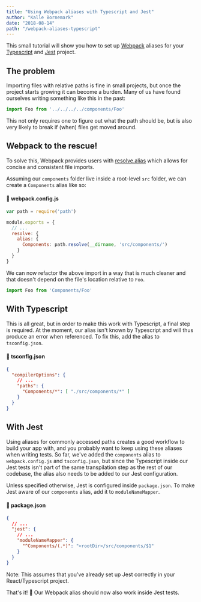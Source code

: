 ```yaml
---
title: "Using Webpack aliases with Typescript and Jest"
author: "Kalle Bornemark"
date: "2018-08-14"
path: "/webpack-aliases-typescript"
---
```


This small tutorial will show you how to set up [Webpack](https://webpack.js.org/) aliases for your [Typescript](https://www.typescriptlang.org/) and [Jest](https://jestjs.io/) project.

## The problem

Importing files with relative paths is fine in small projects, but once the project starts growing it can become a burden. Many of us have found ourselves writing something like this in the past:

```js
import Foo from '../../../../components/Foo'
```

This not only requires one to figure out what the path should be, but is also very likely to break if (when) files get moved around.

## Webpack to the rescue!

To solve this, Webpack provides users with [resolve.alias](https://webpack.js.org/configuration/resolve/#resolve-alias) which allows for concise and consistent file imports.

Assuming our `components` folder live inside a root-level `src` folder, we can create a `Components` alias like so:

#### 📄 webpack.config.js
```js
var path = require('path')

module.exports = {
  // ...
  resolve: {
    alias: {
      Components: path.resolve(__dirname, 'src/components/')
    }
  }
}
```

We can now refactor the above import in a way that is much cleaner and that doesn't depend on the file's location relative to `Foo`.

```js
import Foo from 'Components/Foo'
```

## With Typescript

This is all great, but in order to make this work with Typescript, a final step is required. At the moment, our alias isn't known by Typescript and will thus produce an error when referenced. To fix this, add the alias to `tsconfig.json`.

#### 📄 tsconfig.json

```json
{
  "compilerOptions": {
    // ...
    "paths": {
      "Components/*": [ "./src/components/*" ]
    }
  }
}
```

## With Jest

Using aliases for commonly accessed paths creates a good workflow to build your app with, and you probably want to keep using these aliases when writing tests. So far, we've added the `components` alias to `webpack.config.js` and `tsconfig.json`, but since the Typescript inside our Jest tests isn't part of the same transpilation step as the rest of our codebase, the alias also needs to be added to our Jest configuration.

Unless specified otherwise, Jest is configured inside `package.json`. To make Jest aware of our `components` alias, add it to `moduleNameMapper`.

#### 📄 package.json
```json
{
  // ...
  "jest": {
    // ...
    "moduleNameMapper": {
      "^Components/(.*)": "<rootDir>/src/components/$1"
    }
  }
}
```

Note: This assumes that you've already set up Jest correctly in your React/Typescript project.

That's it! 🎉 Our Webpack alias should now also work inside Jest tests.

